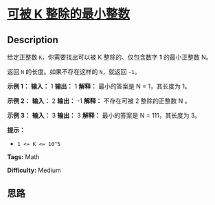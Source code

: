 # [可被 K 整除的最小整数][title]

## Description

给定正整数 `K`，你需要找出可以被 K 整除的、仅包含数字 **1** 的最小正整数 N。

返回 `N` 的长度。如果不存在这样的 `N`，就返回 `-1`。



**示例 1：**
            **输入：** 1    **输出：** 1    **解释：** 最小的答案是 N = 1，其长度为 1。

**示例 2：**
            **输入：** 2    **输出：** -1    **解释：** 不存在可被 2 整除的正整数 N 。

**示例 3：**
            **输入：** 3    **输出：** 3    **解释：** 最小的答案是 N = 111，其长度为 3。



**提示：**

  * `1 <= K <= 10^5`


**Tags:** Math

**Difficulty:** Medium

## 思路

[title]: https://leetcode-cn.com/problems/smallest-integer-divisible-by-k
